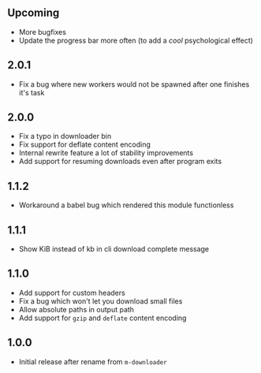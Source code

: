 ## Upcoming

- More bugfixes
- Update the progress bar more often (to add a *cool* psychological effect)

## 2.0.1

- Fix a bug where new workers would not be spawned after one finishes it's task

## 2.0.0

- Fix a typo in downloader bin
- Fix support for deflate content encoding
- Internal rewrite feature a lot of stability improvements
- Add support for resuming downloads even after program exits

## 1.1.2

- Workaround a babel bug which rendered this module functionless

## 1.1.1

- Show KiB instead of kb in cli download complete message

## 1.1.0

- Add support for custom headers
- Fix a bug which won't let you download small files
- Allow absolute paths in output path
- Add support for `gzip` and `deflate` content encoding

## 1.0.0

- Initial release after rename from `m-downloader`
